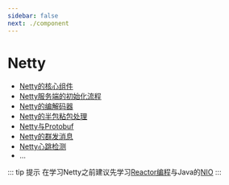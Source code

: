 ```yaml
---
sidebar: false
next: ./component
---
```



# Netty

- [Netty的核心组件](./component.md)
- [Netty服务端的初始化流程](./init.md)
- [Netty的编解码器](./codec.md)
- [Netty的半包粘包处理](./package.md)
- [Netty与Protobuf](./protobuf.md)
- [Netty的群发消息](./group.md)
- [Netty心跳检测](./heartbeat.md)
- ...

::: tip 提示
在学习Netty之前建议先学习[Reactor编程](../reactor/README.md)与Java的[NIO](../base/io.md##NIO)
:::
